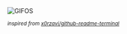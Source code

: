 <div align="justify">
<picture>
    <source media="(prefers-color-scheme: dark)" srcset="https://i.ibb.co/zVDLvyCL/output-gif.gif">
    <source media="(prefers-color-scheme: light)" srcset="https://i.ibb.co/zVDLvyCL/output-gif.gif">
    <img alt="GIFOS" src="https://i.ibb.co/zVDLvyCL/output-gif.gif">
</picture>

<sub><i>inspired from [x0rzavi/github-readme-terminal](https://github.com/x0rzavi/github-readme-terminal)</i></sub>

</div>

<!-- Image deletion URL: https://ibb.co/RTdMwxtM/0cc9c6dd8567cd29bf1841c472a66d4a -->